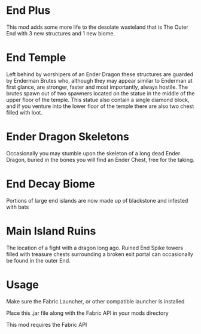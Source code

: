 # End Plus
This mod adds some more life to the desolate wasteland that is The Outer End with 3 new structures and 1 new biome.

# End Temple
Left behind by worshipers of an Ender Dragon these structures are guarded by Enderman Brutes who, although they may appear similar to Enderman at first glance, are stronger, faster and most importantly, always hostile. The brutes spawn out of two spawners located on the statue in the middle of the upper floor of the temple. This statue also contain a single diamond block, and if you venture into the lower floor of the temple there are also two chest filled with loot.

# Ender Dragon Skeletons
Occasionally you may stumble upon the skeleton of a long dead Ender Dragon, buried in the bones you will find an Ender Chest, free for the taking.

# End Decay Biome
Portions of large end islands are now made up of blackstone and infested with bats

# Main Island Ruins
The location of a fight with a dragon long ago. Ruined End Spike towers filled with treasure chests surrounding a broken exit portal can occasionally be found in the outer End.

# Usage

Make sure the Fabric Launcher, or other compatible launcher is installed

Place this .jar file along with the Fabric API in your mods directory

 

This mod requires the Fabric API

